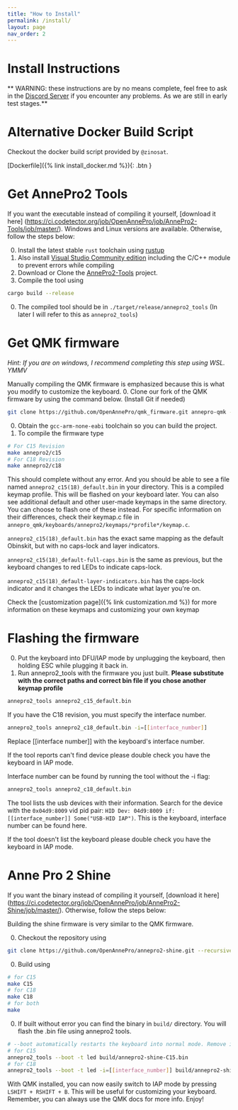 ```yaml
---
title: "How to Install"
permalink: /install/
layout: page
nav_order: 2
---
```


# Install Instructions
** WARNING: these instructions are by no means complete, feel free to ask in the
[Discord Server](https://discord.gg/ygssH9x) if you encounter any problems.
As we are still in early test stages.**

# Alternative Docker Build Script
Checkout the docker build script provided by `@zinosat`.

[Dockerfile]({% link install_docker.md %}){: .btn }

# Get AnnePro2 Tools

If you want the executable instead of compiling it yourself, [download it here]
(https://ci.codetector.org/job/OpenAnnePro/job/AnnePro2-Tools/job/master/). Windows and Linux versions are available.
Otherwise, follow the steps below:

0. Install the latest stable `rust` toolchain using [rustup](https://rustup.rs/)
0. Also install [Visual Studio Community edition](https://visualstudio.microsoft.com/downloads/)
including the C/C++ module to prevent errors while compiling
0. Download or Clone the [AnnePro2-Tools](https://github.com/OpenAnnePro/AnnePro2-Tools) project.
0. Compile the tool using
```bash
cargo build --release
```
0. The compiled tool should be in `./target/release/annepro2_tools` (In later I will refer to this as `annepro2_tools`)


# Get QMK firmware
*Hint: If you are on windows, I recommend completing this step using WSL. YMMV*

Manually compiling the QMK firmware is emphasized because this is what you modify to customize the keyboard.
0. Clone our fork of the QMK firmware by using the command below. (Install Git if needed)
```bash
git clone https://github.com/OpenAnnePro/qmk_firmware.git annepro-qmk --recursive --depth 1
```
0. Obtain the `gcc-arm-none-eabi` toolchain so you can build the project.
0. To compile the firmware type
```bash
# For C15 Revision
make annepro2/c15
# For C18 Revision
make annepro2/c18
```
This should complete without any error. And you should be able to see a file named
`annepro2_c15(18)_default.bin` in your directory. This is a compiled keymap profile. This will be flashed on your
keyboard later. You can also see additional default and other user-made keymaps in the same directory. You can choose
to flash one of these instead. For specific information on their differences, check their keymap.c file in
`annepro_qmk/keyboards/annepro2/keymaps/*profile*/keymap.c`.

`annepro2_c15(18)_default.bin` has the exact same mapping as the default Obinskit, but with no caps-lock and
layer indicators.

`annepro2_c15(18)_default-full-caps.bin` is the same as previous, but the keyboard changes to red LEDs to indicate
caps-lock.

`annepro2_c15(18)_default-layer-indicators.bin` has the caps-lock indicator and it changes the LEDs to indicate what layer
you're on.

Check the [customization page]({% link customization.md %}) for more information on these keymaps and customizing your own keymap

# Flashing the firmware
0. Put the keyboard into DFU/IAP mode by unplugging the keyboard, then holding ESC while plugging it back in.
0. Run annepro2_tools with the firmware you just built.
**Please substitute with the correct paths and correct bin file if you chose another keymap profile**
```bash
annepro2_tools annepro2_c15_default.bin
```
If you have the C18 revision, you must specify the interface number.
```bash
annepro2_tools annepro2_c18_default.bin -i=[[interface_number]]
```
Replace [[interface number]] with the keyboard's interface number.

If the tool reports can't find device please double check you have the keyboard in IAP mode.

Interface number can be found by running the tool without the -i flag:
```bash
annepro2_tools annepro2_c18_default.bin
```
The tool lists the usb devices with their information. Search for the device with the `0x04d9:8009` vid pid pair:
`HID Dev: 04d9:8009 if: [[interface_number]] Some("USB-HID IAP")`.
This is the keyboard, interface number can be found here.

If the tool doesn't list the keyboard please double check you have the keyboard in IAP mode.

# Anne Pro 2 Shine

If you want the binary instead of compiling it yourself, [download it here]
(https://ci.codetector.org/job/OpenAnnePro/job/AnnePro2-Shine/job/master/). Otherwise, follow the steps below:

Building the shine firmware is very similar to the QMK firmware.

0. Checkout the repository using
```bash
git clone https://github.com/OpenAnnePro/annepro2-shine.git --recursive
```
0. Build using
```bash
# for C15
make C15
# for C18
make C18
# for both
make
```
0. If built without error you can find the binary in `build/` directory. You will flash the .bin file using annepro2 tools.
```bash
# --boot automatically restarts the keyboard into normal mode. Remove it if you are going to flash something else next.
# for C15
annepro2_tools --boot -t led build/annepro2-shine-C15.bin
# for C18
annepro2_tools --boot -t led -i=[[interface_number]] build/annepro2-shine-C18.bin
```

With QMK installed, you can now easily switch to IAP mode by pressing `LSHIFT + RSHIFT + B`. This will be useful
for customizing your keyboard. Remember, you can always use the QMK docs for more info. Enjoy!
